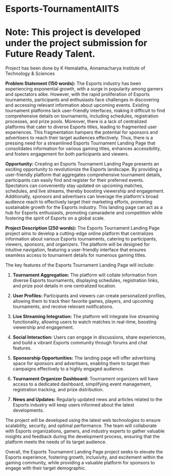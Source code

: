 # Esports-TournamentAIITS

# Note: This project is developed under the project submission for Future Ready Talent.

Project has been done by K Hemalatha, Annamacharya Institute of Technology & Sciences

**Problem Statement (150 words):**
The Esports industry has been experiencing exponential growth, with a surge in popularity among gamers and spectators alike. However, with the rapid proliferation of Esports tournaments, participants and enthusiasts face challenges in discovering and accessing relevant information about upcoming events. Existing tournament platforms lack user-friendly interfaces, making it difficult to find comprehensive details on tournaments, including schedules, registration processes, and prize pools. Moreover, there is a lack of centralized platforms that cater to diverse Esports titles, leading to fragmented user experiences. This fragmentation hampers the potential for sponsors and advertisers to reach their target audiences effectively. Thus, there is a pressing need for a streamlined Esports Tournament Landing Page that consolidates information for various gaming titles, enhances accessibility, and fosters engagement for both participants and viewers.

**Opportunity:**
Creating an Esports Tournament Landing Page presents an exciting opportunity to revolutionize the Esports landscape. By providing a user-friendly platform that aggregates comprehensive tournament details, participants can easily find and register for their preferred events. Spectators can conveniently stay updated on upcoming matches, schedules, and live streams, thereby boosting viewership and engagement. Additionally, sponsors and advertisers can leverage the platform's broad audience reach to effectively target their marketing efforts, promoting sustainable growth for the Esports industry. This landing page can act as a hub for Esports enthusiasts, promoting camaraderie and competition while fostering the spirit of Esports on a global scale.

**Project Description (250 words):**
The Esports Tournament Landing Page project aims to develop a cutting-edge online platform that centralizes information about various Esports tournaments, catering to participants, viewers, sponsors, and organizers. The platform will be designed for intuitive navigation, featuring a user-friendly interface that ensures seamless access to tournament details for numerous gaming titles.

The key features of the Esports Tournament Landing Page will include:

1. **Tournament Aggregation:** The platform will collate information from diverse Esports tournaments, displaying schedules, registration links, and prize pool details in one centralized location.

2. **User Profiles:** Participants and viewers can create personalized profiles, allowing them to track their favorite games, players, and upcoming tournaments, and receive relevant notifications.

3. **Live Streaming Integration:** The platform will integrate live streaming functionality, allowing users to watch matches in real-time, boosting viewership and engagement.

4. **Social Interaction:** Users can engage in discussions, share experiences, and build a vibrant Esports community through forums and chat features.

5. **Sponsorship Opportunities:** The landing page will offer advertising space for sponsors and advertisers, enabling them to target their campaigns effectively to a highly engaged audience.

6. **Tournament Organizer Dashboard:** Tournament organizers will have access to a dedicated dashboard, simplifying event management, registration tracking, and prize distribution.

7. **News and Updates:** Regularly updated news and articles related to the Esports industry will keep users informed about the latest developments.

The project will be developed using the latest web technologies to ensure scalability, security, and optimal performance. The team will collaborate with Esports organizations, gamers, and industry experts to gather valuable insights and feedback during the development process, ensuring that the platform meets the needs of its target audience.

Overall, the Esports Tournament Landing Page project seeks to elevate the Esports experience, fostering growth, inclusivity, and excitement within the gaming community, while providing a valuable platform for sponsors to engage with their target demographic.
